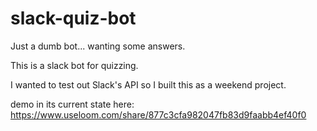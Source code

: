 # slack-quiz-bot
Just a dumb bot... wanting some answers.

This is a slack bot for quizzing.

I wanted to test out Slack's API so I built this as a weekend project.

demo in its current state here: https://www.useloom.com/share/877c3cfa982047fb83d9faabb4ef40f0
